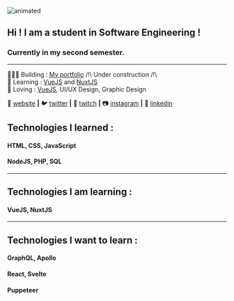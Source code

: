 ![animated](https://media.giphy.com/media/iH6bBb8FoIazylJEHj/source.gif)
## Hi ! I am a student in Software Engineering !  
### Currently in my second semester.
___
👨🏼‍💻 Building : [My portfolio][website] /!\ Under construction /!\  
🧠 Learning : [VueJS][vuejs] and [NuxtJS][nuxtjs]  
💜 Loving : [VueJS][vuejs], UI/UX Design, Graphic Design  

🏡 [website][website] **|** 
🐦 [twitter][twitter] **|** 
🎥 [twitch][twitch] **|** 
📷 [instagram][instagram] **|** 
👔 [linkedin][linkedin]

[vuejs]: http://https://vuejs.org/
[website]: https://nicdx.dev
[nuxtjs]: https://https://nuxtjs.org/
[twitter]: https://twitter.com/NDX_dev
[twitch]: https://twitch.tv/ndx_dev
[instagram]: https://instagram.com/nic_ndx
[linkedin]: https://linkedin.com/in/nicdx-dev  


## Technologies I learned :

#### HTML, CSS, JavaScript  
#### NodeJS, PHP, SQL
_____
## Technologies I am learning :
#### VueJS, NuxtJS
_____
## Technologies I want to learn :  
#### GraphQL, Apollo
#### React, Svelte 
#### Puppeteer